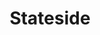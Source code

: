 ---
abv: 6.3%
alt:
availability: Keg
bitterness: 
description: This pale ale is less aromatic than Lake View and is brewed with 100% Simcoe hops. It is intended to be an everyday/easy drinker.
gravity: 
hops: 
ibu: 35
img: stateside.jpg
layout: beer
malt: 
modal-id: stateside
title: Stateside
on-tap: yup
sourness: 
style: Pale Ale
---